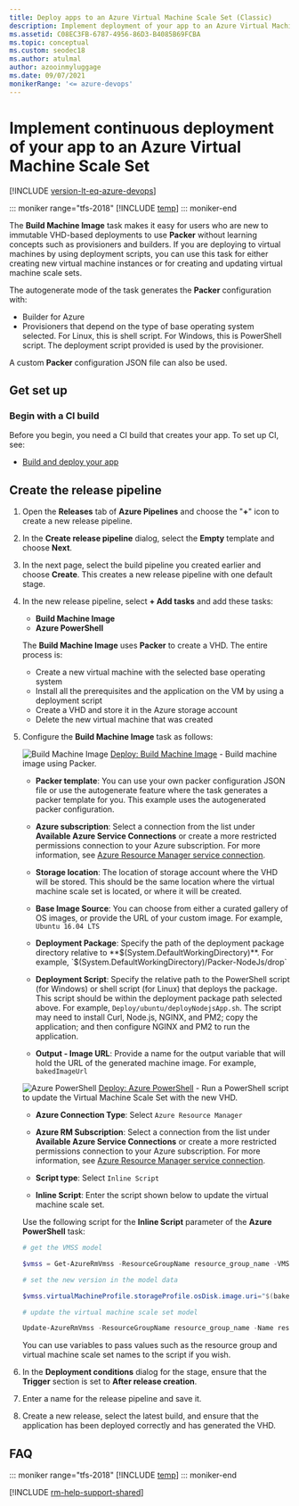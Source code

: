 ```yaml
---
title: Deploy apps to an Azure Virtual Machine Scale Set (Classic)
description: Implement deployment of your app to an Azure Virtual Machine Scale Set without learning concepts such as provisioners and builders
ms.assetid: C08EC3FB-6787-4956-86D3-B4085B69FCBA
ms.topic: conceptual
ms.custom: seodec18
ms.author: atulmal
author: azooinmyluggage
ms.date: 09/07/2021
monikerRange: '<= azure-devops'
---
```


# Implement continuous deployment of your app to an Azure Virtual Machine Scale Set

[!INCLUDE [version-lt-eq-azure-devops](../../../../includes/version-lt-eq-azure-devops.md)]

::: moniker range="tfs-2018"
[!INCLUDE [temp](../../../includes/concept-rename-note.md)]
::: moniker-end

The **Build Machine Image** task makes it easy for users who are new to immutable
VHD-based deployments to use **Packer** without learning concepts such as provisioners
and builders. If you are deploying to virtual machines by using deployment scripts,
you can use this task for either creating new virtual machine instances or for
creating and updating virtual machine scale sets.

The autogenerate mode of the task generates the **Packer** configuration with:

* Builder for Azure
* Provisioners that depend on the type of base operating system selected.
  For Linux, this is shell script. For Windows, this is PowerShell script.
  The deployment script provided is used by the provisioner.

A custom **Packer** configuration JSON file can also be used.

## Get set up

### Begin with a CI build

Before you begin, you need a CI build that creates your app. To set up CI, see:

* [Build and deploy your app](/previous-versions/azure/devops/pipelines/apps/)

## Create the release pipeline

1. Open the **Releases** tab of **Azure Pipelines** and choose the
   "**+**" icon to create a new release pipeline.

1. In the **Create release pipeline** dialog, select the **Empty** template and choose **Next**.

1. In the next page, select the build pipeline you created 
   earlier and choose **Create**. This creates a new release pipeline 
   with one default stage.

1. In the new release pipeline, select **+ Add tasks** and add these tasks:

   * **Build Machine Image**
   * **Azure PowerShell**<p />

   The **Build Machine Image** uses **Packer** to create a VHD. The entire process is:

   * Create a new virtual machine with the selected base operating system
   * Install all the prerequisites and the application on the VM by using a deployment script
   * Create a VHD and store it in the Azure storage account
   * Delete the new virtual machine that was created<p />

1. Configure the **Build Machine Image** task as follows:

   ![Build Machine Image](../../../tasks/deploy/media/build-machine-image.png) [Deploy: Build Machine Image](https://devblogs.microsoft.com/devops/deploying-applications-to-azure-vm-scale-sets/) - Build machine image using Packer.
   
   - **Packer template**: You can use your own packer configuration JSON file or use the autogenerate feature where the task generates a packer template for you. This example uses the autogenerated packer configuration.
   
   - **Azure subscription**: Select a connection from the list under **Available Azure Service Connections** or create a more restricted permissions
     connection to your Azure subscription. For more information, see [Azure Resource Manager service connection](../../../library/connect-to-azure.md).
   
   - **Storage location**: The location of storage account where the VHD will be stored. This should be the same location where the virtual machine scale set is located, or where it will be created.
   
   - **Base Image Source**: You can choose from either a curated gallery of OS images, or provide the URL of your custom image. For example, `Ubuntu 16.04 LTS`
   
   - **Deployment Package**: Specify the path of the deployment package directory relative to **$(System.DefaultWorkingDirectory)**. For example, `$(System.DefaultWorkingDirectory)/Packer-NodeJs/drop`
   
   - **Deployment Script**: Specify the relative path to the PowerShell script (for Windows) or shell script (for Linux) that deploys the package. This script should be within the deployment package path selected above. For example, `Deploy/ubuntu/deployNodejsApp.sh`. The script may need to install Curl, Node.js, NGINX, and PM2; copy the application; and then configure NGINX and PM2 to run the application.
   
   - **Output - Image URL**: Provide a name for the output variable that will hold the URL of the generated machine image. For example, `bakedImageUrl`<p />
   
   ![Azure PowerShell](../../../tasks/deploy/media/azure-powershell-icon.png) [Deploy: Azure PowerShell](https://github.com/Microsoft/azure-pipelines-tasks/tree/master/Tasks/AzurePowerShellV3) - Run a PowerShell script to update the Virtual Machine Scale Set with the new VHD.
   
   - **Azure Connection Type**: Select `Azure Resource Manager`
   
   - **Azure RM Subscription**: Select a connection from the list under **Available Azure Service Connections** or create a more restricted permissions
     connection to your Azure subscription. For more information, see [Azure Resource Manager service connection](../../../library/connect-to-azure.md).
   
   - **Script type**: Select `Inline Script`
   
   - **Inline Script**: Enter the script shown below to update the virtual machine scale set.<p />
   
   Use the following script for the **Inline Script** parameter of the **Azure PowerShell** task: 
   
   ```powershell
   # get the VMSS model

   $vmss = Get-AzureRmVmss -ResourceGroupName resource_group_name -VMScaleSetName VM_scale_set_name

   # set the new version in the model data

   $vmss.virtualMachineProfile.storageProfile.osDisk.image.uri="$(bakedImageUrl)"

   # update the virtual machine scale set model

   Update-AzureRmVmss -ResourceGroupName resource_group_name -Name resource_group_name -VirtualMachineScaleSet $vmss
   ```
   
   You can use variables to pass values such as the resource group and virtual machine scale set names to the script if you wish.

1. In the **Deployment conditions** dialog for the stage, ensure that the **Trigger** section is set to **After release creation**.

1. Enter a name for the release pipeline and save it.

1. Create a new release, select the latest build, and 
   ensure that the application has been deployed correctly and has generated the VHD.

## FAQ

<!-- BEGINSECTION class="md-qanda" -->

::: moniker range="tfs-2018"
[!INCLUDE [temp](../../../includes/qa-versions.md)]
::: moniker-end


<!-- ENDSECTION -->

[!INCLUDE [rm-help-support-shared](../../../includes/rm-help-support-shared.md)]